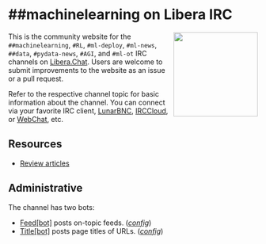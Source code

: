 # ##machinelearning on Libera IRC
<img align="right" width="170" height="170" src="logo.png"> This is the community website for the `##machinelearning`, `#RL`, `#ml-deploy`, `#ml-news`, `##data`, `#pydata-news`, `#AGI`, and `#ml-ot`  IRC channels on [Libera.Chat](https://libera.chat/). Users are welcome to submit improvements to the website as an issue or a pull request.

Refer to the respective channel topic for basic information about the channel. You can connect via your favorite IRC client, [LunarBNC](https://lunarbnc.net), [IRCCloud](https://www.irccloud.com/irc/libera.chat/channel/%23%23machinelearning), or [WebChat](https://web.libera.chat/?channels=%23%23machinelearning), etc.

## Resources
* [Review articles](Resources/ArticlesReview.md)
<!-- * [Resources for beginners](Resources/Beginner.md) -->
<!-- * [Resources for everyone](Resources/Main.md) -->
<!-- * [Some counterintuitive articles](Resources/ArticlesCounterintuitive.md) -->
<!-- * [Articles](Resources/Articles.md) - select educational articles including reviews -->

## Administrative
The channel has two bots:
* [Feed[bot]](https://github.com/impredicative/irc-rss-feed-bot) posts on-topic feeds. ([*config*](https://github.com/impredicative/irc-bots/blob/master/libera/feed-bot/config.yaml))
* [Title[bot]](https://github.com/impredicative/irc-url-title-bot) posts page titles of URLs. ([*config*](https://github.com/impredicative/irc-bots/blob/master/libera/title-bot/config.yaml))
